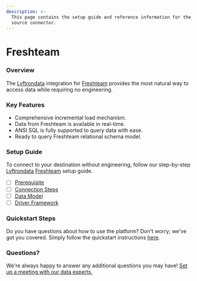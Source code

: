 ```yaml
---
description: >-
  This page contains the setup guide and reference information for the Freshteam
  source connector.
---
```


# Freshteam

### Overview

The [Lyftrondata](https://www.lyftrondata.com/) integration for [Freshteam](None/) provides the most natural way to access data while requiring no engineering.

### Key Features

* Comprehensive incremental load mechanism.
* Data from Freshteam is available in real-time.
* ANSI SQL is fully supported to query data with ease.
* Ready to query Freshteam relational schema model.

### Setup Guide

To connect to your destination without engineering, follow our step-by-step [Lyftrondata](https://www.lyftrondata.com/) [Freshteam](None/) setup guide.

* [ ] [Prerequisite](prerequisite.md)
* [ ] [Connection Steps](connection-steps.md)
* [ ] [Data Model](data-model/erd.md)
* [ ] [Driver Framework](driver-framework/)

### Quickstart Steps

Do you have questions about how to use the platform? Don't worry; we've got you covered. Simply follow the quickstart instructions [here](../../).

### Questions? <a href="#questions" id="questions"></a>

We're always happy to answer any additional questions you may have! [Set up a meeting with our data experts.](https://www.lyftrondata.com/book-a-meeting/)
